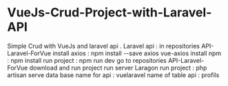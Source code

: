 # VueJs-Crud-Project-with-Laravel-API
 Simple Crud with VueJs and laravel api .
 Laravel api : in repositories API-Laravel-ForVue
 install axios : npm install --save axios vue-axios
 install npm : npm install
 run project : npm run dev 
 go to repositories API-Laravel-ForVue download and run project 
 run server Laragon 
 run project : php artisan serve 
 data base name for api : vuelaravel
 name of table api : profils
 
